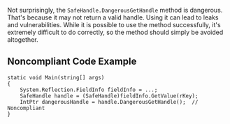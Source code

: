 
Not surprisingly, the `SafeHandle.DangerousGetHandle` method is dangerous. That's because it may not return a valid handle. Using it can lead to leaks and vulnerabilities. While it is possible to use the method successfully, it's extremely difficult to do correctly, so the method should simply be avoided altogether.

## Noncompliant Code Example


    static void Main(string[] args)
    {
        System.Reflection.FieldInfo fieldInfo = ...;
        SafeHandle handle = (SafeHandle)fieldInfo.GetValue(rKey);
        IntPtr dangerousHandle = handle.DangerousGetHandle();  // Noncompliant
    }

